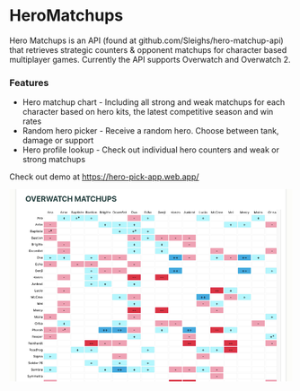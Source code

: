 # HeroMatchups

Hero Matchups is an API (found at github.com/Sleighs/hero-matchup-api) that retrieves strategic counters & opponent matchups for character based multiplayer games. Currently the API supports Overwatch and Overwatch 2. 

### Features
* Hero matchup chart - Including all strong and weak matchups for each character based on hero kits, the latest competitive season and win rates 
* Random hero picker - Receive a random hero. Choose between tank, damage or support 
* Hero profile lookup - Check out individual hero counters and weak or strong matchups

Check out demo at https://hero-pick-app.web.app/

![](client/public/heromatchups-screenshot02.png)
